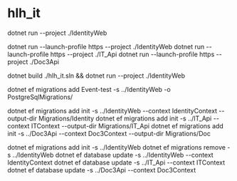 # hlh_it
dotnet run --project ./IdentityWeb 

dotnet run --launch-profile https --project ./IdentityWeb
dotnet run --launch-profile https --project ./IT_Api
dotnet run --launch-profile https --project ./Doc3Api

dotnet build ./hlh_it.sln && dotnet run --project ./IdentityWeb 

dotnet ef migrations add Event-test -s ../IdentityWeb -o PostgreSqlMigrations/

dotnet ef migrations add init -s ../IdentityWeb --context IdentityContext --output-dir Migrations/Identity
dotnet ef migrations add init -s ../IT_Api --context ITContext --output-dir Migrations/IT_Api
dotnet ef migrations add init -s ../Doc3Api --context Doc3Context --output-dir Migrations/Doc

dotnet ef migrations add init -s ../IdentityWeb
dotnet ef migrations remove -s ../IdentityWeb
dotnet ef database update -s ../IdentityWeb --context IdentityContext
dotnet ef database update -s ../IT_Api --context ITContext
dotnet ef database update -s ../Doc3Api --context Doc3Context

